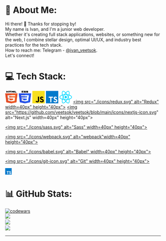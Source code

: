 # 💫 About Me:
Hi there! 👋 Thanks for stopping by!<br>My name is Ivan, and  I'm a junior web developer.<br>Whether it's creating full stack applications, websites, or something new for the web, I combine stellar design, optimal UI/UX, and industry best practices for the tech stack.<br>How to reach me: Telegram - [@ivan_veetsok](https://t.me/ivan_veetsok).<br>Let's connect!


# 💻 Tech Stack:
<a href="https://www.w3.org/TR/html5/" title="HTML5"><img src="./icons/html-5.svg" alt="HTML5" width="40px" height="40px"></a>
<a href="https://www.w3.org/TR/CSS/" title="CSS3"><img src="./icons/css-3.svg" alt="CSS3" width="40px" height="40px"></a>
<a href="https://developer.mozilla.org/en-US/docs/Web/JavaScript" title="JavaScript"><img src="./icons/javascript.svg" alt="JavaScript" width="40px" height="40px"></a>
<a href="https://www.typescriptlang.org/" title="Typescript"><img src="https://github.com/veetsok/veetsok/blob/main/icons/typescript-icon.svg" alt="Typescript" width="40px" height="40px"></a>
<a href="https://reactjs.org/" title="React"><img src="./icons/react.svg" alt="React" width="40px" height="40px"></a>
<a href="https://redux.js.org/" title="Redux"><img src="./icons/redux.svg" alt="Redux" width=40px" height="40px"></a>
<a href="https://nextjs.org/" title="Next.js"><img src="https://github.com/veetsok/veetsok/blob/main/icons/nextjs-icon.svg" alt="Next.js" width=40px" height="40px"></a>

  <a href="https://sass-lang.com/" title="Sass"><img src="./icons/sass.svg" alt="Sass" width=40px" height="40px"></a>

  <a href="https://webpack.js.org/" title="webpack"><img src="./icons/webpack.svg" alt="webpack"width=40px" height="40px"></a>

  <a href="https://babeljs.io/" title="Babel"><img src="./icons/babel.svg" alt="Babel" width=40px" height="40px"></a>

  <a href="https://git-scm.com/" title="Git"><img src="./icons/git-icon.svg" alt="Git" width=40px" height="40px"></a>

  <a href="https://www.typescriptlang.org/" title="Typescript"><img src="./icons/typescript-icon.svg" alt="Typescript" width="21px" height="21px"></a>

# 📊 GitHub Stats:
[![codewars](https://www.codewars.com/users/veetsok/badges/large)](https://www.codewars.com/users/veetsok)</br>
![](https://github-readme-stats.vercel.app/api?username=veetsok&theme=dark&hide_border=false&include_all_commits=true&count_private=true)<br/>
![](https://github-readme-streak-stats.herokuapp.com/?user=veetsok&theme=dark&hide_border=false)<br/>
![](https://github-readme-stats.vercel.app/api/top-langs/?username=veetsok&theme=dark&hide_border=false&include_all_commits=true&count_private=true&layout=compact)<br/>



---
